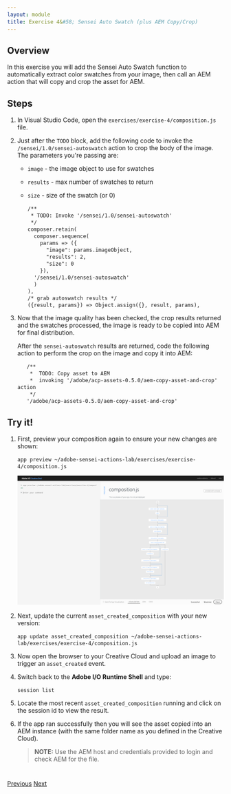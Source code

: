 ```yaml
---
layout: module
title: Exercise 4&#58; Sensei Auto Swatch (plus AEM Copy/Crop)
---
```


## Overview
In this exercise you will add the Sensei Auto Swatch function to automatically extract color swatches from your image, then call an AEM action that will copy and crop the asset for AEM.

## Steps
1. In Visual Studio Code, open the `exercises/exercise-4/composition.js` file.
2. Just after the `TODO` block, add the following code to invoke the `/sensei/1.0/sensei-autoswatch` action to crop the body of the image. The parameters you're passing are:

    - `image` - the image object to use for swatches
    - `results` - max number of swatches to return
    - `size` - size of the swatch (or 0)

          /**
           * TODO: Invoke '/sensei/1.0/sensei-autoswatch'
           */
          composer.retain(
            composer.sequence(
              params => ({
                "image": params.imageObject,
                "results": 2,
                "size": 0
              }),
            '/sensei/1.0/sensei-autoswatch'
            )
          ),
          /* grab autoswatch results */
          ({result, params}) => Object.assign({}, result, params),

3. Now that the image quality has been checked, the crop results returned and the swatches processed, the image is ready to be copied into AEM for final distribution.

    After the `sensei-autoswatch` results are returned, code the following action to perform the crop on the image and copy it into AEM:

          /** 
           *  TODO: Copy asset to AEM 
           *  invoking '/adobe/acp-assets-0.5.0/aem-copy-asset-and-crop' action
           */
          '/adobe/acp-assets-0.5.0/aem-copy-asset-and-crop'

## Try it!
1. First, preview your composition again to ensure your new changes are shown:

       app preview ~/adobe-sensei-actions-lab/exercises/exercise-4/composition.js

      ![](images/exercise4-flowb.png)

2. Next, update the current `asset_created_composition` with your new version:

       app update asset_created_composition ~/adobe-sensei-actions-lab/exercises/exercise-4/composition.js

3. Now open the browser to your Creative Cloud and upload an image to trigger an `asset_created` event.

5. Switch back to the **Adobe I/O Runtime Shell** and type:

       session list

6. Locate the most recent `asset_created_composition` running and click on the session id to view the result.

7. If the app ran successfully then you will see the asset copied into an AEM instance (with the same folder name as you defined in the Creative Cloud). 

    > **NOTE:** Use the AEM host and credentials provided to login and check AEM for the file.

<div class="row" style="margin-top:40px;">
<div class="col-sm-12">
<a href="lesson7.html" class="btn btn-default"><i class="glyphicon glyphicon-chevron-left"></i> Previous</a>
<a href="lesson9.html" class="btn btn-default pull-right">Next <i class="glyphicon
glyphicon-chevron-right"></i></a>
</div>
</div>
